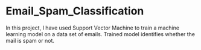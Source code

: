# Email_Spam_Classification
In this project, I have used Support Vector Machine to train a machine learning model on a data set of emails. Trained model identifies whether the mail is spam or not. 